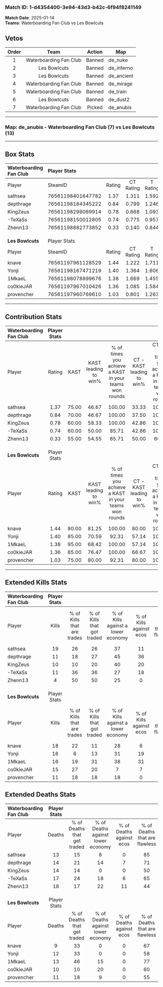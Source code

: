 ### Match ID: 1-d4354400-3e94-43d3-b42c-6f94f8241149  
**Match Date**: 2025-01-14  
**Teams**: Waterboarding Fan Club vs Les Bowlcuts  

## Vetos  

| Order | Team | Action | Map |
| :---: | :--: | :----: | --- |
| 1 | Waterboarding Fan Club | Banned | de_nuke |
| 2 | Les Bowlcuts | Banned | de_inferno |
| 3 | Les Bowlcuts | Banned | de_ancient |
| 4 | Waterboarding Fan Club | Banned | de_mirage |
| 5 | Waterboarding Fan Club | Banned | de_train |
| 6 | Les Bowlcuts | Banned | de_dust2 |
| 7 | Waterboarding Fan Club | Picked | de_anubis |

---  

### **Map**: de_anubis - Waterboarding Fan Club (7) vs Les Bowlcuts (13)  
---  

## Box Stats  

| **Waterboarding Fan Club** | Player Stats      |        |           |          |       |      |       |         |        |      |     |
| :- | :- | :-: | :-: | :-: | :-: | :-: | :-: | :-: | :-: | :-: | :-: |
| Player                     | SteamID           | Rating | CT Rating | T Rating | KAST  | ADR  | Kills | Assists | Deaths | K/D  | HS% |
| sathsea                    | 76561198401647782 |  1.37  |   1.311   |  1.592   | 75.00 | 87.6 |  19   |    1    |   13   | 1.46 | 47  |
| depthrage                  | 76561198184345222 |  0.84  |   0.799   |  1.246   | 70.00 | 50.0 |  11   |    2    |   14   | 0.79 | 45  |
| KingZeus                   | 76561198299069914 |  0.78  |   0.668   |  1.093   | 60.00 | 63.9 |  10   |    4    |   14   | 0.71 | 40  |
| -TeXaSs                    | 76561198150012805 |  0.74  |   0.775   |  0.957   | 60.00 | 65.2 |  11   |    2    |   17   | 0.65 | 81  |
| Zhenn13                    | 76561198882773852 |  0.33  |   0.140   |  0.844   | 55.00 | 46.9 |   4   |    5    |   18   | 0.22 | 50  |
|                            |                   |        |           |          |       |      |       |         |        |      |     |
|                            |                   |        |           |          |       |      |       |         |        |      |     |
|                            |                   |        |           |          |       |      |       |         |        |      |     |
| **Les Bowlcuts**           | Player Stats      |        |           |          |       |      |       |         |        |      |     |
| Player                     | SteamID           | Rating | CT Rating | T Rating | KAST  | ADR  | Kills | Assists | Deaths | K/D  | HS% |
| knave                      | 76561197961128529 |  1.44  |   1.222   |  1.711   | 80.00 | 75.6 |  18   |    2    |   9    | 2.00 | 22  |
| Yonji                      | 76561198167471219 |  1.40  |   1.364   |  1.606   | 85.00 | 97.2 |  16   |    7    |   12   | 1.33 | 62  |
| 1MkaeL                     | 76561198078899676 |  1.38  |   1.669   |  1.455   | 95.00 | 80.0 |  16   |    5    |   13   | 1.23 | 37  |
| co0kieJAR                  | 76561197967010426 |  1.36  |   1.085   |  1.584   | 85.00 | 82.2 |  15   |    6    |   10   | 1.50 | 66  |
| provencher                 | 76561197960769610 |  1.03  |   0.801   |  1.263   | 75.00 | 66.9 |  11   |    4    |   11   | 1.00 | 63  |
---  

## Contribution Stats  

| **Waterboarding Fan Club** | Player Stats |       |                      |                                                        |                           |                                                             |                          |                                                            |
| :- | :-: | :-: | :-: | :-: | :-: | :-: | :-: | :-: |
| Player                     |    Rating    | KAST  | KAST leading to win% | % of times you achieve a KAST in your teams won rounds | CT - KAST leading to win% | CT - % of times you achieve a KAST in your teams won rounds | T - KAST leading to win% | T - % of times you achieve a KAST in your teams won rounds |
| sathsea                    |     1.37     | 75.00 |        46.67         |                         100.00                         |           33.33           |                           100.00                            |          66.67           |                           100.00                           |
| depthrage                  |     0.84     | 70.00 |        46.67         |                         100.00                         |           37.50           |                           100.00                            |          57.14           |                           100.00                           |
| KingZeus                   |     0.78     | 60.00 |        58.33         |                         100.00                         |           42.86           |                           100.00                            |          80.00           |                           100.00                           |
| -TeXaSs                    |     0.74     | 60.00 |        50.00         |                         85.71                          |           42.86           |                           100.00                            |          60.00           |                           75.00                            |
| Zhenn13                    |     0.33     | 55.00 |        54.55         |                         85.71                          |           50.00           |                            66.67                            |          57.14           |                           100.00                           |
|                            |              |       |                      |                                                        |                           |                                                             |                          |                                                            |
|                            |              |       |                      |                                                        |                           |                                                             |                          |                                                            |
|                            |              |       |                      |                                                        |                           |                                                             |                          |                                                            |
| **Les Bowlcuts**           | Player Stats |       |                      |                                                        |                           |                                                             |                          |                                                            |
| Player                     |    Rating    | KAST  | KAST leading to win% | % of times you achieve a KAST in your teams won rounds | CT - KAST leading to win% | CT - % of times you achieve a KAST in your teams won rounds | T - KAST leading to win% | T - % of times you achieve a KAST in your teams won rounds |
| knave                      |     1.44     | 80.00 |        81.25         |                         100.00                         |           80.00           |                           100.00                            |          81.82           |                           100.00                           |
| Yonji                      |     1.40     | 85.00 |        70.59         |                         92.31                          |           57.14           |                           100.00                            |          80.00           |                           88.89                            |
| 1MkaeL                     |     1.38     | 95.00 |        68.42         |                         100.00                         |           57.14           |                           100.00                            |          75.00           |                           100.00                           |
| co0kieJAR                  |     1.36     | 85.00 |        76.47         |                         100.00                         |           66.67           |                           100.00                            |          81.82           |                           100.00                           |
| provencher                 |     1.03     | 75.00 |        80.00         |                         92.31                          |           80.00           |                           100.00                            |          80.00           |                           88.89                            |
---  

## Extended Kills Stats  

| **Waterboarding Fan Club** | Player Stats |                            |                            |                                    |                         |                              |                                 |                                       |                    |           |
| :- | :-: | :-: | :-: | :-: | :-: | :-: | :-: | :-: | :-: | :-: |
| Player                     |    Kills     | % of Kills that are trades | % of Kills that got traded | % of Kills against a lower economy | % of Kills against ecos | % of Kills that are flawless | % of Kills that are close duels | % of Kills that are assisted by flash | Pistol Round Kills | AWP Kills |
| sathsea                    |      19      |             26             |             26             |                 37                 |           11            |              79              |                5                |                   0                   |         4          |     6     |
| depthrage                  |      11      |             18             |             27             |                 45                 |           36            |              55              |                9                |                   0                   |         2          |     0     |
| KingZeus                   |      10      |             10             |             20             |                 40                 |           20            |              90              |                0                |                   0                   |         1          |     0     |
| -TeXaSs                    |      11      |             36             |             36             |                 27                 |           18            |              45              |                0                |                   0                   |         2          |     0     |
| Zhenn13                    |      4       |             50             |             50             |                 25                 |            0            |              0               |               25                |                   0                   |         0          |     0     |
|                            |              |                            |                            |                                    |                         |                              |                                 |                                       |                    |           |
|                            |              |                            |                            |                                    |                         |                              |                                 |                                       |                    |           |
|                            |              |                            |                            |                                    |                         |                              |                                 |                                       |                    |           |
| **Les Bowlcuts**           | Player Stats |                            |                            |                                    |                         |                              |                                 |                                       |                    |           |
| Player                     |    Kills     | % of Kills that are trades | % of Kills that got traded | % of Kills against a lower economy | % of Kills against ecos | % of Kills that are flawless | % of Kills that are close duels | % of Kills that are assisted by flash | Pistol Round Kills | AWP Kills |
| knave                      |      18      |             22             |             11             |                 28                 |            6            |              56              |               11                |                   0                   |         1          |     5     |
| Yonji                      |      16      |             6              |             13             |                 31                 |           19            |              75              |                6                |                   0                   |         1          |     0     |
| 1MkaeL                     |      16      |             19             |             31             |                 38                 |           31            |              50              |                0                |                   0                   |         1          |     0     |
| co0kieJAR                  |      15      |             27             |             20             |                 7                  |            7            |              73              |                0                |                   0                   |         3          |     0     |
| provencher                 |      11      |             18             |             18             |                 18                 |            0            |              55              |                0                |                   0                   |         0          |     0     |
## Extended Deaths Stats  

| **Waterboarding Fan Club** | Player Stats |                             |                                   |                          |                               |                            |                           |               |
| :- | :-: | :-: | :-: | :-: | :-: | :-: | :-: | :-: |
| Player                     |    Deaths    | % of Deaths that get traded | % of Deaths against lower economy | % of Deaths against ecos | % of Deaths that are flawless | % of Deaths that are close | % of Deaths while blinded | Deaths to AWP |
| sathsea                    |      13      |             15              |                 8                 |            0             |              85               |             0              |             0             |       0       |
| depthrage                  |      14      |             21              |                14                 |            7             |              71               |             0              |             0             |       0       |
| KingZeus                   |      14      |             14              |                 0                 |            0             |              50               |             0              |             0             |       1       |
| -TeXaSs                    |      17      |             24              |                18                 |            6             |              65               |             6              |             0             |       2       |
| Zhenn13                    |      18      |             17              |                22                 |            11            |              44               |             11             |             0             |       2       |
|                            |              |                             |                                   |                          |                               |                            |                           |               |
|                            |              |                             |                                   |                          |                               |                            |                           |               |
|                            |              |                             |                                   |                          |                               |                            |                           |               |
| **Les Bowlcuts**           | Player Stats |                             |                                   |                          |                               |                            |                           |               |
| Player                     |    Deaths    | % of Deaths that get traded | % of Deaths against lower economy | % of Deaths against ecos | % of Deaths that are flawless | % of Deaths that are close | % of Deaths while blinded | Deaths to AWP |
| knave                      |      9       |             33              |                 0                 |            0             |              67               |             0              |             0             |       1       |
| Yonji                      |      12      |             33              |                 0                 |            0             |              58               |             8              |             0             |       0       |
| 1MkaeL                     |      13      |             46              |                15                 |            0             |              77               |             0              |             0             |       3       |
| co0kieJAR                  |      10      |             10              |                20                 |            0             |              60               |             10             |             0             |       2       |
| provencher                 |      11      |             18              |                 9                 |            0             |              55               |             9              |             0             |       0       |
